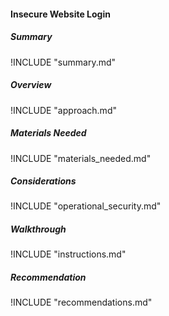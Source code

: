 
#### Insecure Website Login

##### Summary
!INCLUDE "summary.md"

##### Overview
!INCLUDE "approach.md"

##### Materials Needed 
!INCLUDE "materials_needed.md" 

##### Considerations
!INCLUDE "operational_security.md"

##### Walkthrough
!INCLUDE "instructions.md"

##### Recommendation
!INCLUDE "recommendations.md"